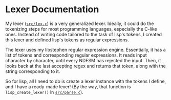 Lexer Documentation
===================

My lexer ([`src/lex.c`](src/lex.c)) is a very generalized lexer.  Ideally, it
could do the tokenizing steps for most programming languages, especially the
C-like ones.  Instead of writing code tailored to the task of lisp's tokens, I
created this lexer and defined lisp's tokens as regular expressions.

The lexer uses my libstephen regular expression engine.  Essentially, it has a
list of tokens and corresponding regular expressions.  It reads input character
by character, until every NDFSM has rejected the input.  Then, it looks back at
the last accepting regex and returns that token, along with the string
corresponding to it.

So for lisp, all I need to do is create a lexer instance with the tokens I
define, and I have a ready-made lexer!  (By the way, that function is
`lisp_create_lexer()` in [`src/parse.c`](src/parse.c)).
